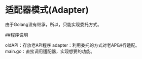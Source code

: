# 适配器模式(Adapter)

由于Golang没有继承，所以，只能实现委托方式。

##程序说明

oldAPI：存放老API程序
adapter：利用委托的方式对老API进行适配。
main.go：直接调用适配器，实现想要的功能。